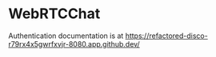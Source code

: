 # WebRTCChat

Authentication documentation is at https://refactored-disco-r79rx4x5gwrfxvjr-8080.app.github.dev/
